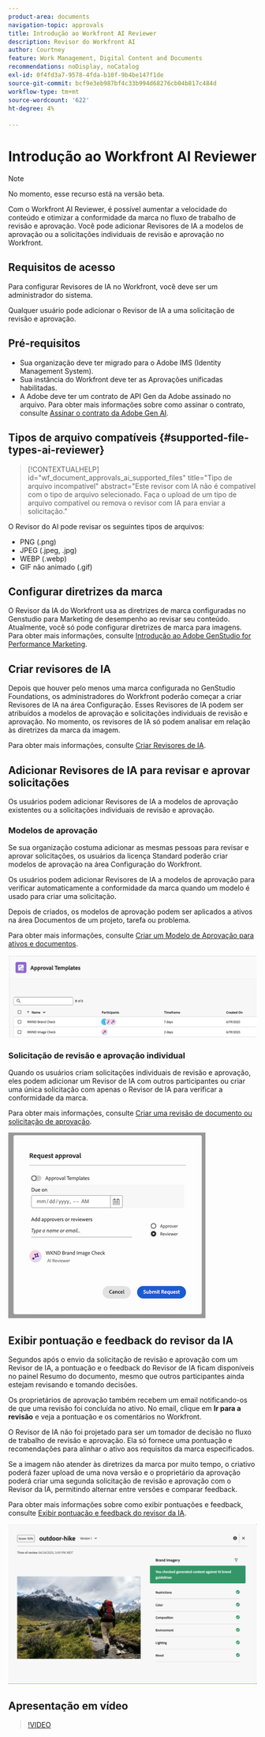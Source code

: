 ```yaml
---
product-area: documents
navigation-topic: approvals
title: Introdução ao Workfront AI Reviewer
description: Revisor do Workfront AI
author: Courtney
feature: Work Management, Digital Content and Documents
recommendations: noDisplay, noCatalog
exl-id: 0f4fd3a7-9578-4fda-b10f-9b4be147f1de
source-git-commit: bcf9e3eb987bf4c33b994d68276cb04b817c484d
workflow-type: tm+mt
source-wordcount: '622'
ht-degree: 4%

---
```


# Introdução ao Workfront AI Reviewer

>[!NOTE]
>
>No momento, esse recurso está na versão beta.

Com o Workfront AI Reviewer, é possível aumentar a velocidade do conteúdo e otimizar a conformidade da marca no fluxo de trabalho de revisão e aprovação. Você pode adicionar Revisores de IA a modelos de aprovação ou a solicitações individuais de revisão e aprovação no Workfront.

## Requisitos de acesso

Para configurar Revisores de IA no Workfront, você deve ser um administrador do sistema.

Qualquer usuário pode adicionar o Revisor de IA a uma solicitação de revisão e aprovação.


## Pré-requisitos

* Sua organização deve ter migrado para o Adobe IMS (Identity Management System).
* Sua instância do Workfront deve ter as Aprovações unificadas habilitadas.
* A Adobe deve ter um contrato de API Gen da Adobe assinado no arquivo.
Para obter mais informações sobre como assinar o contrato, consulte [Assinar o contrato da Adobe Gen AI](/help/quicksilver/workfront-basics/ai-assistant/ai-assistant-overview.md#sign-the-adobe-gen-ai-agreement).


## Tipos de arquivo compatíveis {#supported-file-types-ai-reviewer}

>[!CONTEXTUALHELP]
>id="wf_document_approvals_ai_supported_files"
>title="Tipo de arquivo incompatível"
>abstract="Este revisor com IA não é compatível com o tipo de arquivo selecionado. Faça o upload de um tipo de arquivo compatível ou remova o revisor com IA para enviar a solicitação."

O Revisor do AI pode revisar os seguintes tipos de arquivos:

* PNG (.png)
* JPEG (.jpeg, .jpg)
* WEBP (.webp)
* GIF não animado (.gif)

## Configurar diretrizes da marca

O Revisor da IA do Workfront usa as diretrizes de marca configuradas no Genstudio para Marketing de desempenho ao revisar seu conteúdo. Atualmente, você só pode configurar diretrizes de marca para imagens. Para obter mais informações, consulte [Introdução ao Adobe GenStudio for Performance Marketing](https://experienceleague.adobe.com/en/docs/genstudio-for-performance-marketing/user-guide/get-started).


## Criar revisores de IA

Depois que houver pelo menos uma marca configurada no GenStudio Foundations, os administradores do Workfront poderão começar a criar Revisores de IA na área Configuração. Esses Revisores de IA podem ser atribuídos a modelos de aprovação e solicitações individuais de revisão e aprovação. No momento, os revisores de IA só podem analisar em relação às diretrizes da marca da imagem.

Para obter mais informações, consulte [Criar Revisores de IA](/help/quicksilver/review-and-approve-work/document-reviews-and-approvals/set-up-ai-reviewer.md).

## Adicionar Revisores de IA para revisar e aprovar solicitações

Os usuários podem adicionar Revisores de IA a modelos de aprovação existentes ou a solicitações individuais de revisão e aprovação.

### Modelos de aprovação

Se sua organização costuma adicionar as mesmas pessoas para revisar e aprovar solicitações, os usuários da licença Standard poderão criar modelos de aprovação na área Configuração do Workfront.

Os usuários podem adicionar Revisores de IA a modelos de aprovação para verificar automaticamente a conformidade da marca quando um modelo é usado para criar uma solicitação.

Depois de criados, os modelos de aprovação podem ser aplicados a ativos na área Documentos de um projeto, tarefa ou problema.

Para obter mais informações, consulte [Criar um Modelo de Aprovação para ativos e documentos](/help/quicksilver/review-and-approve-work/document-reviews-and-approvals/manage-document-approvals/create-approval-template.md).

![lista de modelos mostrando os revisores de IA](assets/ai-review-templates.png)

### Solicitação de revisão e aprovação individual

Quando os usuários criam solicitações individuais de revisão e aprovação, eles podem adicionar um Revisor de IA com outros participantes ou criar uma única solicitação com apenas o Revisor de IA para verificar a conformidade da marca.

Para obter mais informações, consulte [Criar uma revisão de documento ou solicitação de aprovação](/help/quicksilver/review-and-approve-work/document-reviews-and-approvals/manage-document-approvals/create-a-document-approval.md).


![Revisor de IA adicionado à solicitação de aprovação individual](assets/ad-ai-reviewer-to-request.png)

## Exibir pontuação e feedback do revisor da IA

Segundos após o envio da solicitação de revisão e aprovação com um Revisor de IA, a pontuação e o feedback do Revisor de IA ficam disponíveis no painel Resumo do documento, mesmo que outros participantes ainda estejam revisando e tomando decisões.

Os proprietários de aprovação também recebem um email notificando-os de que uma revisão foi concluída no ativo. No email, clique em **Ir para a revisão** e veja a pontuação e os comentários no Workfront.

O Revisor de IA não foi projetado para ser um tomador de decisão no fluxo de trabalho de revisão e aprovação. Ela só fornece uma pontuação e recomendações para alinhar o ativo aos requisitos da marca especificados.

Se a imagem não atender às diretrizes da marca por muito tempo, o criativo poderá fazer upload de uma nova versão e o proprietário da aprovação poderá criar uma segunda solicitação de revisão e aprovação com o Revisor da IA, permitindo alternar entre versões e comparar feedback.

Para obter mais informações sobre como exibir pontuações e feedback, consulte [Exibir pontuação e feedback do revisor da IA](/help/quicksilver/review-and-approve-work/document-reviews-and-approvals/view-ai-reviewer-feedback.md).


![Comentários do revisor de IA](assets/ai-reviewer-feedback.png)


## Apresentação em vídeo

>[!VIDEO](https://video.tv.adobe.com/v/3470847/)
